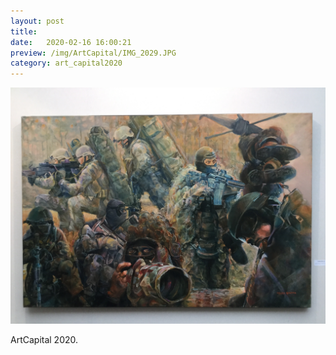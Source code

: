 ```yaml
---
layout: post
title:  
date:   2020-02-16 16:00:21
preview: /img/ArtCapital/IMG_2029.JPG
category: art_capital2020
---
```


![Picture 1](/img/ArtCapital/IMG_2029.JPG) 


ArtCapital 2020.


